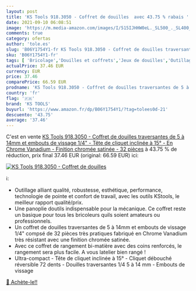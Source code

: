 ```yaml
---
layout: post
title: 'KS Tools 918.3050 - Coffret de douilles  avec 43.75 % rabais '
date: 2021-09-10 06:08:51
image: 'https://m.media-amazon.com/images/I/515IJHHW0eL._SL500_._SL400_.jpg'
comments: true
category: ofertas
author: 'tole.es'
slug: 'B06Y1754Y1-fr KS Tools 918.3050 - Coffret de douilles traversantes de 5...'
sku: 'B06Y1754Y1-fr'
tags: [ 'Bricolage','Douilles et coffrets','Jeux de douilles','Outillage à main','Outillage à main et électroportatif','ks tools', ]
actualPrice: 37.46 EUR
currency: EUR
price: 37.46
comparePrice: 66.59 EUR
prodname: 'KS Tools 918.3050 - Coffret de douilles traversantes de 5 à 14mm et embouts de vissage 1/4" - Tête de cliquet inclinée à 15° - En Chrome Vanadium - Finition chromée satinée - 32 pièces'
country: 'fr'
flag: '🇫🇷'
brand: 'KS TOOLS'
buyurl: 'https://www.amazon.fr/dp/B06Y1754Y1/?tag=tolees0d-21'
descuento: '43.75'
average: '37.46'
---
```


C'est en vente [KS Tools 918.3050 - Coffret de douilles traversantes de 5 à 14mm et embouts de vissage 1/4" - Tête de cliquet inclinée à 15° - En Chrome Vanadium - Finition chromée satinée - 32 pièces](https://www.amazon.fr/dp/B06Y1754Y1/?tag=tolees0d-21)  à  43.75 % de réduction, prix final  37.46 EUR (original: 66.59 EUR) ici:

[![KS Tools 918.3050 - Coffret de douilles ](https://m.media-amazon.com/images/I/515IJHHW0eL._SL500_._SL400_.jpg)](https://www.amazon.fr/dp/B06Y1754Y1/?tag=tolees0d-21)

ℹ️:

- Outillage alliant qualité, robustesse, esthétique, performance, technologie de pointe et confort de travail, avec les outils KStools, le meilleur rapport qualité/prix.
- Une panoplie doutils indispensable pour la mécanique. Ce coffret reste un basique pour tous les bricoleurs quils soient amateurs ou professionnels.
- Un coffret de douilles traversantes de 5 à 14mm et embouts de vissage 1/4" compsé de 32 pièces très pratiques fabriqué en Chrome Vanadium très résistant avec une finition chromée satinée.
- Avec ce coffret de rangement bi-matière avec des coins renforcés, le rangement sera plus facile. A vous latelier bien rangé !
- Ultra-compact - Tête de cliquet inclinée à 15° - Cliquet débouché réversible 72 dents - Douilles traversantes 1/4 5 à 14 mm - Embouts de vissage

[🛒 Achète-le!!](https://www.amazon.fr/dp/B06Y1754Y1/?tag=tolees0d-21)

